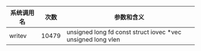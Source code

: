| 系统调用名 | 次数 | 参数和含义 |
|------------|------|------------|
| writev | 10479 | unsigned long fd const struct iovec *vec unsigned long vlen |
